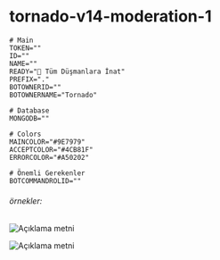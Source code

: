 # tornado-v14-moderation-1

```
# Main
TOKEN=""
ID=""
NAME=""
READY="🤡 Tüm Düşmanlara İnat"
PREFIX="."
BOTOWNERID=""
BOTOWNERNAME="Tornado"

# Database
MONGODB=""

# Colors
MAINCOLOR="#9E7979"
ACCEPTCOLOR="#4CB81F"
ERRORCOLOR="#A50202"

# Önemli Gerekenler
BOTCOMMANDROLID=""
```

###### örnekler:

![Açıklama metni](https://media.discordapp.net/attachments/1220714050032373801/1220741961414217788/image.png?ex=66100b8b&is=65fd968b&hm=b2be5d139df59af817503e3a96c4f892de453da64d571fdd0b3cfce8b00b43c9&=&format=webp&quality=lossless&width=812&height=458)

![Açıklama metni](https://cdn.discordapp.com/attachments/1220714050032373801/1220714065454698538/image.png?ex=660ff190&is=65fd7c90&hm=01150dee2a5da95f6bbf729e65aecde4fde06c7a5229687f932c866dfaa385b4&)
